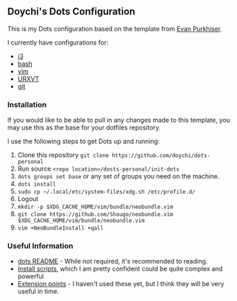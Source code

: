 ## Doychi's Dots Configuration

This is my Dots configuration based on the template from [Evan
Purkhiser](https://github.com/EvanPurkhiser/dots-template).

I currently have configurations for:
* [i3](http://i3wm.org)
* [bash](https://www.gnu.org/software/bash/)
* [vim](http://www.vim.org)
* [URXVT](http://softare.schmorp.de/pkg/rxvt-unicode)
* [git](https://git-scm.com)

### Installation

If you would like to be able to pull in any changes made to this template, you
may use this as the base for your dotfiles repository.

I use the following steps to get Dots up and running:

1. Clone this repository `git clone https://github.com/doychi/dots-personal`
1. Run source `<repo location>/dosts-personal/init-dots`
1. `dots groups set base` or any set of groups you need on the machine. 
1. `dots install`
1. `sudo cp ~/.local/etc/system-files/xdg.sh /etc/profile.d/`
1. Logout
1. `mkdir -p $XDG_CACHE_HOME/vim/bundle/neobundle.vim`
1. `git clone https://github.com/Shougo/neobundle.vim $XDG_CACHE_HOME/vim/bundle/neobundle.vim`
1. `vim +NeoBundleInstall +qall`

### Useful Information
* [dots README](https://github.com/EvanPurkhiser/dots/blob/master/README.md) -
  While not required, it's recommended to reading.
* [Install
  scripts](https://github.com/EvanPurkhiser/dots/blob/master/README.md#installation-scripts),
which I am pretty confident could be quite complex and powerful 
* [Extension
  points](https://github.com/EvanPurkhiser/dots/blob/master/README.md#extending-configuration-files) -
   I haven't used these yet, but I think they will be very useful in time.
